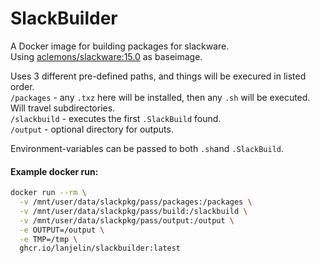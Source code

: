 # SlackBuilder

A Docker image for building packages for slackware.  
Using [aclemons/slackware:15.0](https://hub.docker.com/r/aclemons/slackware) as baseimage.  

Uses 3 different pre-defined paths, and things will be execured in listed order.  
`/packages` - any `.txz` here will be installed, then any `.sh` will be executed. Will travel subdirectories.  
`/slackbuild` - executes the first `.SlackBuild` found.  
`/output` - optional directory for outputs.  

Environment-variables can be passed to both `.sh`and `.SlackBuild`.  

#### Example docker run:
```bash
docker run --rm \
  -v /mnt/user/data/slackpkg/pass/packages:/packages \
  -v /mnt/user/data/slackpkg/pass/build:/slackbuild \
  -v /mnt/user/data/slackpkg/pass/output:/output \
  -e OUTPUT=/output \
  -e TMP=/tmp \
  ghcr.io/lanjelin/slackbuilder:latest
```
